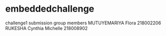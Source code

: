 # embeddedchallenge
challenge1 submission
group members
MUTUYEMARIYA Flora 218002206
RUKESHA Cynthia Michelle 218008902
